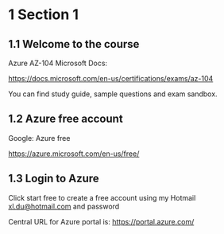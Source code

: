 # 1    Section 1

## 1.1   Welcome to the course

Azure AZ-104 Microsoft Docs:

https://docs.microsoft.com/en-us/certifications/exams/az-104

You can find study guide, sample questions and exam sandbox.

## 1.2   Azure free account

Google: Azure free

https://azure.microsoft.com/en-us/free/

## 1.3   Login to Azure

Click start free to create a free account using my Hotmail xl.du@hotmail.com and password

Central URL for Azure portal is:
 https://portal.azure.com/
